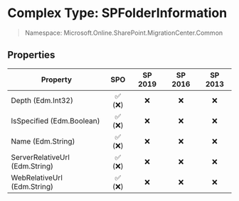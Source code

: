 # Complex Type: SPFolderInformation

> Namespace: Microsoft.Online.SharePoint.MigrationCenter.Common

## Properties

Property | SPO | SP 2019 | SP 2016 | SP 2013
----------|:---:|:-------:|:-------:|:-------:
Depth (Edm.Int32) | ✅ (❌) | ❌ | ❌ | ❌
IsSpecified (Edm.Boolean) | ✅ (❌) | ❌ | ❌ | ❌
Name (Edm.String) | ✅ (❌) | ❌ | ❌ | ❌
ServerRelativeUrl (Edm.String) | ✅ (❌) | ❌ | ❌ | ❌
WebRelativeUrl (Edm.String) | ✅ (❌) | ❌ | ❌ | ❌